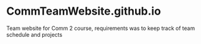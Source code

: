 # CommTeamWebsite.github.io

Team website for Comm 2 course, requirements was to keep track of team schedule and projects

